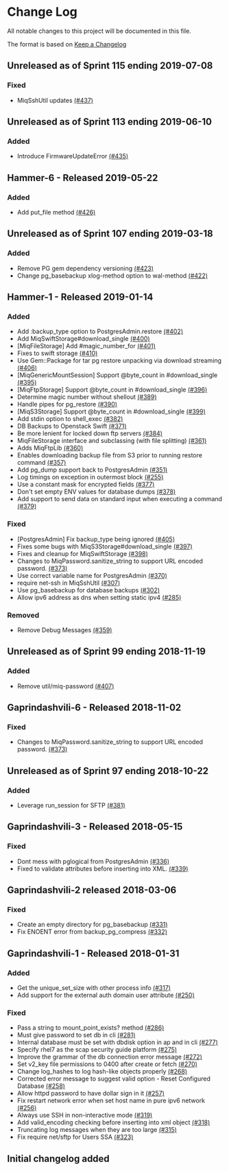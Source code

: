 # Change Log

All notable changes to this project will be documented in this file.

The format is based on [Keep a Changelog](http://keepachangelog.com/en/1.0.0/)


## Unreleased as of Sprint 115 ending 2019-07-08

### Fixed
- MiqSshUtil updates [(#437)](https://github.com/ManageIQ/manageiq-gems-pending/pull/437)

## Unreleased as of Sprint 113 ending 2019-06-10

### Added
- Introduce FirmwareUpdateError [(#435)](https://github.com/ManageIQ/manageiq-gems-pending/pull/435)

## Hammer-6 - Released 2019-05-22

### Added
- Add put_file method [(#426)](https://github.com/ManageIQ/manageiq-gems-pending/pull/426)

## Unreleased as of Sprint 107 ending 2019-03-18

### Added
- Remove PG gem dependency versioning [(#423)](https://github.com/ManageIQ/manageiq-gems-pending/pull/423)
- Change pg_basebackup xlog-method option to wal-method [(#422)](https://github.com/ManageIQ/manageiq-gems-pending/pull/422)

## Hammer-1 - Released 2019-01-14

### Added
- Add :backup_type option to PostgresAdmin.restore [(#402)](https://github.com/ManageIQ/manageiq-gems-pending/pull/402)
- Add MiqSwiftStorage#download_single [(#400)](https://github.com/ManageIQ/manageiq-gems-pending/pull/400)
- [MiqFileStorage] Add #magic_number_for [(#401)](https://github.com/ManageIQ/manageiq-gems-pending/pull/401)
- Fixes to swift storage [(#410)](https://github.com/ManageIQ/manageiq-gems-pending/pull/410)
- Use Gem::Package for tar pg restore unpacking via download streaming [(#406)](https://github.com/ManageIQ/manageiq-gems-pending/pull/406)
- [MiqGenericMountSession] Support @byte_count in #download_single [(#395)](https://github.com/ManageIQ/manageiq-gems-pending/pull/395)
- [MiqFtpStorage] Support @byte_count in #download_single [(#396)](https://github.com/ManageIQ/manageiq-gems-pending/pull/396)
- Determine magic number without shellout [(#389)](https://github.com/ManageIQ/manageiq-gems-pending/pull/389)
- Handle pipes for pg_restore [(#390)](https://github.com/ManageIQ/manageiq-gems-pending/pull/390)
- [MiqS3Storage] Support @byte_count in #download_single [(#399)](https://github.com/ManageIQ/manageiq-gems-pending/pull/399)
- Add stdin option to shell_exec [(#382)](https://github.com/ManageIQ/manageiq-gems-pending/pull/382)
- DB Backups to Openstack Swift [(#371)](https://github.com/ManageIQ/manageiq-gems-pending/pull/371)
- Be more lenient for locked down ftp servers [(#384)](https://github.com/ManageIQ/manageiq-gems-pending/pull/384)
- MiqFileStorage interface and subclassing (with file splitting) [(#361)](https://github.com/ManageIQ/manageiq-gems-pending/pull/361)
- Adds MiqFtpLib [(#360)](https://github.com/ManageIQ/manageiq-gems-pending/pull/360)
-  Enables downloading backup file from S3 prior to running restore command [(#357)](https://github.com/ManageIQ/manageiq-gems-pending/pull/357)
- Add pg_dump support back to PostgresAdmin [(#351)](https://github.com/ManageIQ/manageiq-gems-pending/pull/351)
- Log timings on exception in outermost block [(#255)](https://github.com/ManageIQ/manageiq-gems-pending/pull/255)
- Use a constant mask for encrypted fields [(#377)](https://github.com/ManageIQ/manageiq-gems-pending/pull/377)
- Don't set empty ENV values for database dumps [(#378)](https://github.com/ManageIQ/manageiq-gems-pending/pull/378)
- Add support to send data on standard input when executing a command [(#379)](https://github.com/ManageIQ/manageiq-gems-pending/pull/379)

### Fixed
- [PostgresAdmin] Fix backup_type being ignored [(#405)](https://github.com/ManageIQ/manageiq-gems-pending/pull/405)
- Fixes some bugs with MiqS3Storage#download_single [(#397)](https://github.com/ManageIQ/manageiq-gems-pending/pull/397)
- Fixes and cleanup for MiqSwiftStorage [(#398)](https://github.com/ManageIQ/manageiq-gems-pending/pull/398)
- Changes to MiqPassword.sanitize_string to support URL encoded password. [(#373)](https://github.com/ManageIQ/manageiq-gems-pending/pull/373)
- Use correct variable name for PostgresAdmin [(#370)](https://github.com/ManageIQ/manageiq-gems-pending/pull/370)
- require net-ssh in MiqSshUtil [(#307)](https://github.com/ManageIQ/manageiq-gems-pending/pull/307)
- Use pg_basebackup for database backups [(#302)](https://github.com/ManageIQ/manageiq-gems-pending/pull/302)
- Allow ipv6 address as dns when setting static ipv4  [(#285)](https://github.com/ManageIQ/manageiq-gems-pending/pull/285)

### Removed
- Remove Debug Messages [(#359)](https://github.com/ManageIQ/manageiq-gems-pending/pull/359)

## Unreleased as of Sprint 99 ending 2018-11-19

### Added
- Remove util/miq-password [(#407)](https://github.com/ManageIQ/manageiq-gems-pending/pull/407)

## Gaprindashvili-6 - Released 2018-11-02

### Fixed
- Changes to MiqPassword.sanitize_string to support URL encoded password. [(#373)](https://github.com/ManageIQ/manageiq-gems-pending/pull/373)

## Unreleased as of Sprint 97 ending 2018-10-22

### Added
- Leverage run_session for SFTP [(#381)](https://github.com/ManageIQ/manageiq-gems-pending/pull/381)

## Gaprindashvili-3 - Released 2018-05-15

### Fixed
- Dont mess with pglogical from PostgresAdmin [(#336)](https://github.com/ManageIQ/manageiq-gems-pending/pull/336)
- Fixed to validate attributes before inserting into XML. [(#339)](https://github.com/ManageIQ/manageiq-gems-pending/pull/339)

## Gaprindashvili-2 released 2018-03-06

### Fixed
- Create an empty directory for pg_basebackup [(#331)](https://github.com/ManageIQ/manageiq-gems-pending/pull/331)
- Fix ENOENT error from backup_pg_compress [(#332)](https://github.com/ManageIQ/manageiq-gems-pending/pull/332)

## Gaprindashvili-1 - Released 2018-01-31

### Added
- Get the unique_set_size with other process info [(#317)](https://github.com/ManageIQ/manageiq-gems-pending/pull/317)
- Add support for the external auth domain user attribute [(#250)](https://github.com/ManageIQ/manageiq-gems-pending/pull/250)

### Fixed
- Pass a string to mount_point_exists? method [(#286)](https://github.com/ManageIQ/manageiq-gems-pending/pull/286)
- Must give password to set db in cli [(#281)](https://github.com/ManageIQ/manageiq-gems-pending/pull/281)
- Internal database must be set with dbdisk option in ap and in cli [(#277)](https://github.com/ManageIQ/manageiq-gems-pending/pull/277)
- Specify rhel7 as the scap security guide platform [(#275)](https://github.com/ManageIQ/manageiq-gems-pending/pull/275)
- Improve the grammar of the db connection error message [(#272)](https://github.com/ManageIQ/manageiq-gems-pending/pull/272)
- Set v2_key file permissions to 0400 after create or fetch [(#270)](https://github.com/ManageIQ/manageiq-gems-pending/pull/270)
- Change log_hashes to log hash-like objects properly [(#268)](https://github.com/ManageIQ/manageiq-gems-pending/pull/268)
- Corrected error message to suggest valid option - Reset Configured Database [(#258)](https://github.com/ManageIQ/manageiq-gems-pending/pull/258)
- Allow httpd password to have dollar sign in it [(#257)](https://github.com/ManageIQ/manageiq-gems-pending/pull/257)
- Fix restart network error when set host name in pure ipv6 network [(#256)](https://github.com/ManageIQ/manageiq-gems-pending/pull/256)
- Always use SSH in non-interactive mode [(#319)](https://github.com/ManageIQ/manageiq-gems-pending/pull/319)
- Add valid_encoding checking before inserting into xml object [(#318)](https://github.com/ManageIQ/manageiq-gems-pending/pull/318)
- Truncating log messages when they are too large [(#315)](https://github.com/ManageIQ/manageiq-gems-pending/pull/315)
- Fix require net/sftp for Users SSA [(#323)](https://github.com/ManageIQ/manageiq-gems-pending/pull/323)

## Initial changelog added
